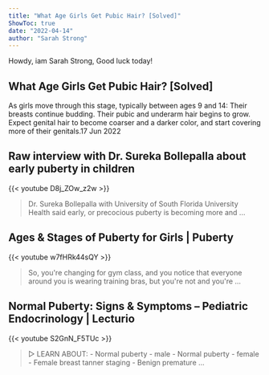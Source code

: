 ```yaml
---
title: "What Age Girls Get Pubic Hair? [Solved]"
ShowToc: true 
date: "2022-04-14"
author: "Sarah Strong" 
---
```


Howdy, iam Sarah Strong, Good luck today!
## What Age Girls Get Pubic Hair? [Solved]
 As girls move through this stage, typically between ages 9 and 14: Their breasts continue budding. Their pubic and underarm hair begins to grow. Expect genital hair to become coarser and a darker color, and start covering more of their genitals.17 Jun 2022

## Raw interview with Dr. Sureka Bollepalla about early puberty in children
{{< youtube D8j_ZOw_z2w >}}
>Dr. Sureka Bollepalla with University of South Florida University Health said early, or precocious puberty is becoming more and ...

## Ages & Stages of Puberty for Girls | Puberty
{{< youtube w7fHRk44sQY >}}
>So, you're changing for gym class, and you notice that everyone around you is wearing training bras, but you're not and you're ...

## Normal Puberty: Signs & Symptoms – Pediatric Endocrinology | Lecturio
{{< youtube S2GnN_F5TUc >}}
>▻ LEARN ABOUT: - Normal puberty - male - Normal puberty - female - Female breast tanner staging - Benign premature ...

